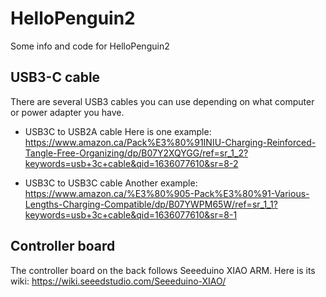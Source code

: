 # HelloPenguin2
Some info and code for HelloPenguin2

## USB3-C cable

There are several USB3 cables you can use depending on what computer or power adapter you have.

* USB3C to USB2A cable
Here is one example: https://www.amazon.ca/Pack%E3%80%91INIU-Charging-Reinforced-Tangle-Free-Organizing/dp/B07Y2XQYGG/ref=sr_1_2?keywords=usb+3c+cable&qid=1636077610&sr=8-2

* USB3C to USB3C cable
Another example: https://www.amazon.ca/%E3%80%905-Pack%E3%80%91-Various-Lengths-Charging-Compatible/dp/B07YWPM65W/ref=sr_1_1?keywords=usb+3c+cable&qid=1636077610&sr=8-1

## Controller board

The controller board on the back follows Seeeduino XIAO ARM. Here is its wiki: https://wiki.seeedstudio.com/Seeeduino-XIAO/
